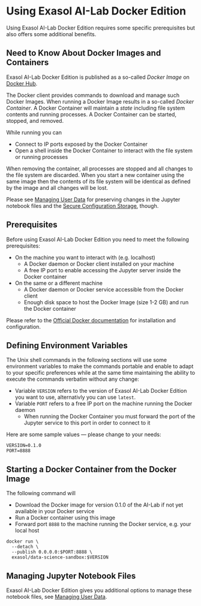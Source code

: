 # Using Exasol AI-Lab Docker Edition

Using Exasol AI-Lab Docker Edition requires some specific prerequisites but also offers some additional benefits.

## Need to Know About Docker Images and Containers

Exasol AI-Lab Docker Edition is published as a so-called _Docker Image_ on [Docker Hub](https://hub.docker.com/r/exasol/data-science-sandbox).

The Docker client provides commands to download and manage such Docker Images.
When running a Docker Image results in a so-called _Docker Container_.
A Docker Container will maintain a _state_ including file system contents and running processes.
A Docker Container can be started, stopped, and removed.

While running you can
* Connect to IP ports exposed by the Docker Container
* Open a shell inside the Docker Container to interact with the file system or running processes

When removing the container, all processes are stopped and all changes to the file system are discarded.
When you start a new container using the same image then the contents of its file system will be identical as defined by the image and all changes will be lost.

Please see [Managing User Data](user_data.md) for preserving changes in the Jupyter notebook files and the [Secure Configuration Storage](secure_configuration_storage.md), though.

## Prerequisites

Before using Exasol AI-Lab Docker Edition you need to meet the following prerequisites:
* On the machine you want to interact with (e.g. localhost)
  * A Docker daemon or Docker client installed on your machine
  * A free IP port to enable accessing the Jupyter server inside the Docker container
* On the same or a different machine
  * A Docker daemon or Docker service accessible from the Docker client
  * Enough disk space to host the Docker Image (size 1-2 GB) and run the Docker container

Please refer to the [Official Docker documentation](https://docs.docker.com) for installation and configuration.

## Defining Environment Variables

The Unix shell commands in the following sections will use some environment variables to make the commands portable and enable to adapt to your specific preferences while at the same time maintaining the ability to execute the commands verbatim without any change:
* Variable `VERSION` refers to the version of Exasol AI-Lab Docker Edition you want to use, alternativly you can use `latest`.
* Variable `PORT` refers to a free IP port on the machine running the Docker daemon
  * When running the Docker Container you must forward the port of the Jupyter service to this port in order to connect to it

Here are some sample values &mdash; please change to your needs:

```shell
VERSION=0.1.0
PORT=8888
```

## Starting a Docker Container from the Docker Image

The following command will
* Download the Docker image for version 0.1.0 of the AI-Lab if not yet available in your Docker service
* Run a Docker container using this image
* Forward port `8888` to the machine running the Docker service, e.g. your local host


```shell
docker run \
  --detach \
  --publish 0.0.0.0:$PORT:8888 \
  exasol/data-science-sandbox:$VERSION
```

## Managing Jupyter Notebook Files

Exasol AI-Lab Docker Edition gives you additional options to manage these notebook files, see [Managing User Data](user_data.md).